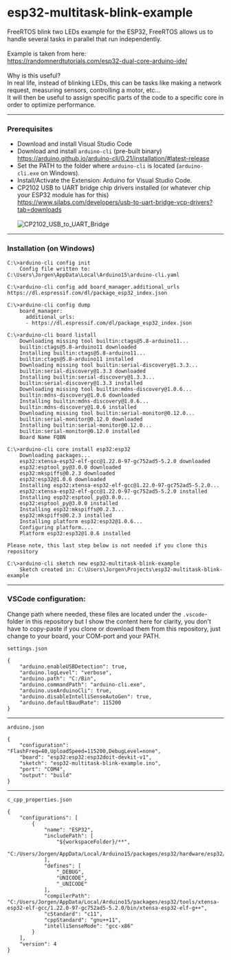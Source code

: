 # esp32-multitask-blink-example
FreeRTOS blink two LEDs example for the ESP32, FreeRTOS allows us to handle several tasks in parallel that run independently.<br />
<br />
Example is taken from here:<br />
https://randomnerdtutorials.com/esp32-dual-core-arduino-ide/
<br />
<br />
Why is this useful? <br />
In real life, instead of blinking LEDs, this can be tasks like making a network request, measuring sensors, controlling a motor, etc…<br />
It will then be useful to assign specific parts of the code to a specific core in order to optimize performance.

***

### Prerequisites

* Download and install Visual Studio Code
* Download and install `arduino-cli` (pre-built binary)<br /> 
  https://arduino.github.io/arduino-cli/0.21/installation/#latest-release
* Set the PATH to the folder where `arduino-cli` is located (`arduino-cli.exe` on Windows).
* Install/Activate the Extension: Arduino for Visual Studio Code.
* CP2102 USB to UART bridge chip drivers installed (or whatever chip your ESP32 module has for this)<br />
  https://www.silabs.com/developers/usb-to-uart-bridge-vcp-drivers?tab=downloads
  <br />
  <br />
  ![CP2102_USB_to_UART_Bridge](https://user-images.githubusercontent.com/1673918/214069209-56d945dc-1b37-4c78-b382-b7765a6d2505.jpg)


***

### Installation (on Windows)

    C:\>arduino-cli config init
        Config file written to: C:\Users\Jorgen\AppData\Local\Arduino15\arduino-cli.yaml
    
    C:\>arduino-cli config add board_manager.additional_urls https://dl.espressif.com/dl/package_esp32_index.json
    
    C:\>arduino-cli config dump
        board_manager:
          additional_urls:
          - https://dl.espressif.com/dl/package_esp32_index.json
    
    C:\>arduino-cli board listall
        Downloading missing tool builtin:ctags@5.8-arduino11...
        builtin:ctags@5.8-arduino11 downloaded
        Installing builtin:ctags@5.8-arduino11...
        builtin:ctags@5.8-arduino11 installed
        Downloading missing tool builtin:serial-discovery@1.3.3...
        builtin:serial-discovery@1.3.3 downloaded
        Installing builtin:serial-discovery@1.3.3...
        builtin:serial-discovery@1.3.3 installed
        Downloading missing tool builtin:mdns-discovery@1.0.6...
        builtin:mdns-discovery@1.0.6 downloaded
        Installing builtin:mdns-discovery@1.0.6...
        builtin:mdns-discovery@1.0.6 installed
        Downloading missing tool builtin:serial-monitor@0.12.0...
        builtin:serial-monitor@0.12.0 downloaded
        Installing builtin:serial-monitor@0.12.0...
        builtin:serial-monitor@0.12.0 installed
        Board Name FQBN
        
    C:\>arduino-cli core install esp32:esp32
        Downloading packages...
        esp32:xtensa-esp32-elf-gcc@1.22.0-97-gc752ad5-5.2.0 downloaded
        esp32:esptool_py@3.0.0 downloaded
        esp32:mkspiffs@0.2.3 downloaded
        esp32:esp32@1.0.6 downloaded
        Installing esp32:xtensa-esp32-elf-gcc@1.22.0-97-gc752ad5-5.2.0...
        esp32:xtensa-esp32-elf-gcc@1.22.0-97-gc752ad5-5.2.0 installed
        Installing esp32:esptool_py@3.0.0...
        esp32:esptool_py@3.0.0 installed
        Installing esp32:mkspiffs@0.2.3...
        esp32:mkspiffs@0.2.3 installed
        Installing platform esp32:esp32@1.0.6...
        Configuring platform....
        Platform esp32:esp32@1.0.6 installed
    
    Please note, this last step below is not needed if you clone this repository
    
    C:\>arduino-cli sketch new esp32-multitask-blink-example
        Sketch created in: C:\Users\Jorgen\Projects\esp32-multitask-blink-example
        
***
### VSCode configuration:
Change path where needed, these files are located under the `.vscode`-folder in this repository but I show the content here for clarity, you don't have to copy-paste if you clone or download them from this repository, just change to your board, your COM-port and your PATH.

`settings.json`
    
    {
        "arduino.enableUSBDetection": true,
        "arduino.logLevel": "verbose",
        "arduino.path": "C:/Bin",
        "arduino.commandPath": "arduino-cli.exe",
        "arduino.useArduinoCli": true,
        "arduino.disableIntelliSenseAutoGen": true,
        "arduino.defaultBaudRate": 115200
    }
    
***    
    
`arduino.json`

    {
        "configuration": "FlashFreq=40,UploadSpeed=115200,DebugLevel=none",
        "board": "esp32:esp32:esp32doit-devkit-v1",
        "sketch": "esp32-multitask-blink-example.ino",
        "port": "COM4",
        "output": "build"
    }

***

`c_cpp_properties.json`
    
    {
        "configurations": [
            {
                "name": "ESP32",
                "includePath": [
                    "${workspaceFolder}/**",
                    "C:/Users/Jorgen/AppData/Local/Arduino15/packages/esp32/hardware/esp32/1.0.6/**"
                ],
                "defines": [
                    "_DEBUG",
                    "UNICODE",
                    "_UNICODE"
                ],
                "compilerPath": "C:/Users/Jorgen/AppData/Local/Arduino15/packages/esp32/tools/xtensa-esp32-elf-gcc/1.22.0-97-gc752ad5-5.2.0/bin/xtensa-esp32-elf-g++",
                "cStandard": "c11",
                "cppStandard": "gnu++11",
                "intelliSenseMode": "gcc-x86"
            }
        ],
        "version": 4
    }
